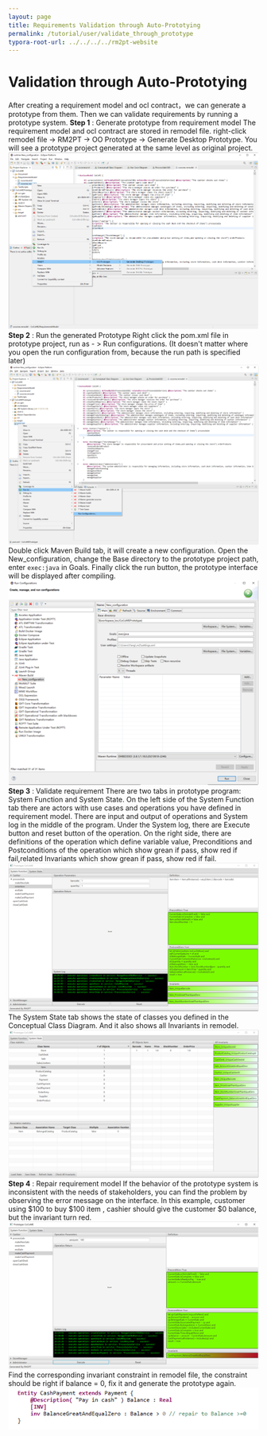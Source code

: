 ```yaml
---
layout: page
title: Requirements Validation through Auto-Prototying
permalink: /tutorial/user/validate_through_prototype
typora-root-url: ../../../../rm2pt-website
---
```



# Validation through Auto-Prototying
After creating a requirement model and ocl contract，we can generate a prototype from them. Then we can validate requirements by running a prototype system.
**Step 1** : Generate prototype from requirement model
The requirement model and ocl contract are stored in remodel file. right-click remodel file -> RM2PT -> OO Prototype -> Generate Desktop Prototype.
You will see a prototype project generated at the same level as original project.
![](/imgs/validate_through_prototype/Pasted%20image%2020220617160617.png)
**Step 2** : Run the generated Prototype
Right click the pom.xml file in prototype project, run as - > Run configurations. (It doesn't matter where you open the run configuration from, because the run path is specified later)
![](/imgs/validate_through_prototype/Pasted%20image%2020220617161245.png)
Double click Maven Build tab, it will create a new configuration. Open the New_configuration, change the Base directory to the prototype project path, enter `exec:java` in Goals. Finally click the run button, the prototype interface will be displayed after compiling.
![](/imgs/validate_through_prototype/Pasted%20image%2020220617161902.png)
**Step 3** : Validate requirement
There are two tabs in prototype program: System Function and System State.
On the left side of the System Function tab there are actors with use cases and operations you have defined in requirement model.
There are input and output of operations and System log in the middle of the program.
Under the System log, there are Execute button and reset button of the operation.
On the right side, there are definitions of the operation which define variable value, Preconditions and Postconditions of the operation which show grean if pass, show red if fail,related Invariants which show grean if pass, show red if fail.
![](/imgs/validate_through_prototype/Pasted%20image%2020220617163011.png)
The System State tab shows the state of classes you defined in the Conceptual Class Diagram. And it also shows all Invariants  in remodel.
![](/imgs/validate_through_prototype/Pasted%20image%2020220617163841.png)
**Step 4** : Repair requirement model
If the behavior of the prototype system is inconsistent with the needs of stakeholders, you can find the problem by observing the error message on the interface.
In this example, customer using $100 to buy $100 item , cashier should give the customer $0 balance, but the invariant turn red.
![](/imgs/validate_through_prototype/Pasted%20image%2020220618212615.png)
Find the corresponding invariant constraint in remodel file, the constraint should be right if balance = 0, fix it and generate the prototype again.
![](/imgs/validate_through_prototype/Pasted%20image%2020220618212731.png)
